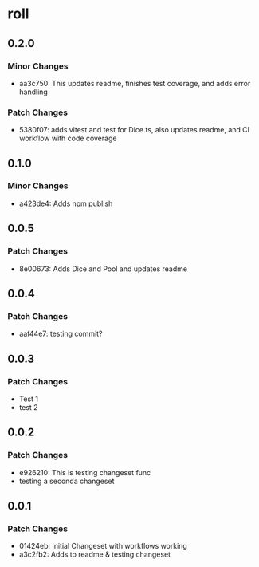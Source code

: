 # roll

## 0.2.0

### Minor Changes

- aa3c750: This updates readme, finishes test coverage, and adds error handling

### Patch Changes

- 5380f07: adds vitest and test for Dice.ts, also updates readme, and CI workflow with code coverage

## 0.1.0

### Minor Changes

- a423de4: Adds npm publish

## 0.0.5

### Patch Changes

- 8e00673: Adds Dice and Pool and updates readme

## 0.0.4

### Patch Changes

- aaf44e7: testing commit?

## 0.0.3

### Patch Changes

- Test 1
- test 2

## 0.0.2

### Patch Changes

- e926210: This is testing changeset func
- testing a seconda changeset

## 0.0.1

### Patch Changes

- 01424eb: Initial Changeset with workflows working
- a3c2fb2: Adds to readme & testing changeset
